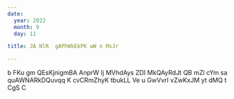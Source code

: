 ```yaml
---
date:
  year: 2022
  month: 9
  day: 11

title: JA NlR  gAPhWkEkPK wW n MsJr

---
```

b  FKu gm QEsKjnigmBA AnprW  Ij   MVhdAys ZDI MkQAyRdJt QB mZl cYm sa quAWNARkDQuvqq K cvCRmZhyK   tbukLL Ve u GwVvrI     vZwKxJM yt dMQ t CgS C
